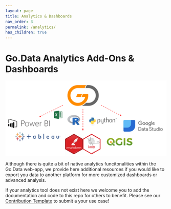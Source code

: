 ```yaml
---
layout: page
title: Analytics & Dashboards
nav_order: 3
permalink: /analytics/
has_children: true
---
```


# Go.Data Analytics Add-Ons & Dashboards

![](../assets/analytics_connectors.PNG)

Although there is quite a bit of native analytics funcitonalities within the Go.Data web-app, we provide here additional resources if you would like to export you data to another platform for more customized dashboards or advanced analysis. 

If your analytics tool does not exist here we welcome you to add the documentation and code to this repo for others to benefit. Please see our [Contribution Template](https://github.com/WorldHealthOrganization/godata/blob/master/docs/contribute/contribution-template.md) to submit a your use case!



